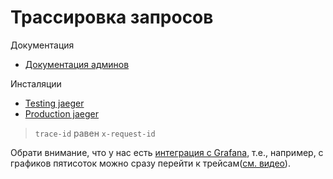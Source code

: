 # Трассировка запросов

Документация
* [Документация админов](https://wiki.yandex-team.ru/vertis-admin/tracing/)

Инсталяции
* [Testing jaeger](https://jaeger.test.vertis.yandex.net/search?service=loadbalancer&tags=%7B%22guid%3Ax-request-id%22%3A%22%22%7D)
* [Production jaeger](https://jaeger.vertis.yandex.net/search?service=loadbalancer&tags=%7B%22guid%3Ax-request-id%22%3A%22%22%7D)

> `trace-id` равен `x-request-id`

Обрати внимание, что у нас есть [интеграция с Grafana](https://wiki.yandex-team.ru/vertis-admin/tracing/#integracijasgrafana),
т.е., например, с графиков пятисоток можно сразу перейти к трейсам([см. видео](https://jing.yandex-team.ru/files/fresk/2019-10-25%2015.42.13.mov)).

